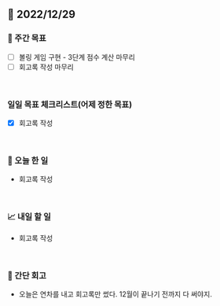 ## 📅 2022/12/29


### 👏 주간 목표

- [ ] 볼링 게임 구현 - 3단계 점수 계산 마무리
- [ ] 회고록 작성 마무리

<br/>

### 일일 목표 체크리스트(어제 정한 목표)

- [x] 회고록 작성

<br/>

### 💯 오늘 한 일

- 회고록 작성

<br/>

### 📈 내일 할 일

- 회고록 작성
  
<br/>

### 🤔 간단 회고

- 오늘은 연차를 내고 회고록만 썼다. 12월이 끝나기 전까지 다 써야지.
 

